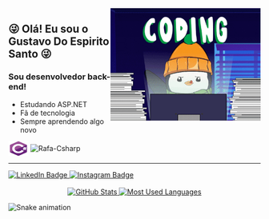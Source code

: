 <img src="git.gif" width="300px" align="right">

## 😜 Olá! Eu sou o  Gustavo Do Espirito Santo 😜
 ### Sou desenvolvedor back-end! 
 
- Estudando ASP.NET
- Fã de tecnologia
- Sempre aprendendo algo novo

<div>
  <img align="center" alt="Rafa-Csharp" height="30" width="40" src="https://raw.githubusercontent.com/devicons/devicon/master/icons/csharp/csharp-original.svg">
  <img  align="center" alt="Rafa-Csharp" height="30" width="40" src="https://cdn.jsdelivr.net/gh/devicons/devicon/icons/microsoftsqlserver/microsoftsqlserver-plain-wordmark.svg"/>
</div>

---

<div>
<a href="https://www.linkedin.com/in/gustavo-do-espirito-santo-52b8601b3/">
  <img src="https://img.shields.io/badge/LinkedIn-blue?style=for-the-badge&logo=linkedin&logoColor=white" alt="LinkedIn Badge"/>
</a>
<a href="https://www.instagram.com/gustaeps">
  <img src="https://img.shields.io/badge/-Instagram-%23E4405F?style=for-the-badge&logo=instagram&logoColor=white" alt="Instagram Badge"/>
</a>
 </div>
 
 <div align="center">
  <br>
  <a href="#">
    <img height="170rem" alt="GitHub Stats" src="https://github-readme-stats.vercel.app/api?username=gustaeps2004&show_icons=true&theme=radical&bg_color=0d1117&hide_border=true"/>
  </a>
  <a href="#">
    <img height="150rem" alt="Most Used Languages" src="https://github-readme-stats.vercel.app/api/top-langs/?username=gustaeps2004&langs_count=6&layout=compact&theme=radical&bg_color=0d1117&hide_border=true"/>
  </a>
  
</div> 
 
 ![Snake animation](https://github.com/gustaeps2004/gustaeps2004/blob/output/github-contribution-grid-snake.svg)

